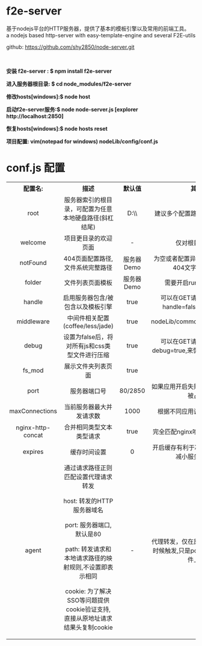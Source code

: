 f2e-server
===========
基于nodejs平台的HTTP服务器，提供了基本的模板引擎以及常用的前端工具。
<br/>
a nodejs based http-server with easy-template-engine and several F2E-utils

<p>github: <a href="https://github.com/shy2850/node-server.git">https://github.com/shy2850/node-server.git</a></p>
<br>
<p><strong>安装 f2e-server : $ npm install f2e-server</strong></p>
<p><strong>进入服务器根目录: $ cd node_modules/f2e-server</strong></p>
<p><strong>修改hosts[windows]:$ node host </strong></p>
<p><strong>启动f2e-server服务:$ node node-server.js [explorer http://localhost:2850]</strong></p>
<p><strong>恢复hosts[windows]:$ node hosts reset </strong></p>
<p><strong>项目配置: vim(notepad for windows) nodeLib/config/conf.js</strong></p>

conf.js 配置
===========
<p>
	<table style="text-align:center">
		<tr>
			<th>配置名:</th><th>描述</th><th>默认值</th><th>其他</th>
		</tr>
		<tr>
			<td>root</td>
			<td>服务器索引的根目录，可配置为任意本地硬盘路径(斜杠结尾)</td>
			<td>D:\\</td>
			<td>建议多个配置路径一般不要重叠</td>
		</tr>
		<tr>
			<td>welcome</td>
			<td>项目更目录的欢迎页面</td>
			<td>-</td>
			<td>仅对根目录有用</td>
		</tr>
		<tr>
			<td>notFound</td>
			<td>404页面配置路径,文件系统完整路径</td>
			<td>服务器Demo</td>
			<td>为空或者配置异常时,用最简单的404文字代替页面</td>
		</tr>
		<tr>
			<td>folder</td>
			<td>文件列表页面模板</td>
			<td>服务器Demo</td>
			<td>需要开启runJs配置支持</td>
		</tr>
		<tr>
			<td>handle</td>
			<td>启用服务器包含/被包含以及模板引擎</td>
			<td>true</td>
			<td>可以在GET请求参数中增加handle=false,查看源文件</td>
		</tr>
		<tr>
			<td>middleware</td>
			<td>中间件相关配置(coffee/less/jade)</td>
			<td>true</td>
			<td>nodeLib/common/middleware.js</td>
		</tr>
		<tr>
			<td>debug</td>
			<td>设置为false后，将对所有js和css类型文件进行压缩</td>
			<td>true</td>
			<td>可以在GET请求参数中增加debug=true,来恢复被压缩的资源</td>
		</tr>
		<tr>
			<td>fs_mod</td>
			<td>展示文件夹列表页面</td>
			<td>true</td>
			<td></td>
		</tr>
		<tr>
			<td>port</td>
			<td>服务器端口号</td>
			<td>80/2850</td>
			<td>如果应用开启失败极有可能是端口被占用</td>
		</tr>
		<tr>
			<td>maxConnections</td>
			<td>当前服务器最大并发请求数</td>
			<td>1000</td>
			<td>根据不同应用调节并发请求数</td>
		</tr>
		<tr>
			<td>nginx-http-concat</td>
			<td>合并相同类型文本类型请求</td>
			<td>true</td>
			<td>完全匹配nginx响应扩展模块规则</td>
		</tr>
		<tr>
			<td>expires</td>
			<td>缓存时间设置</td>
			<td>0</td>
			<td>开启缓存有利于减少HTTP请求和减小服务端压力</td>
		</tr>
		<tr>
			<td>agent</td>
			<td>
				通过请求路径正则匹配设置代理请求转发
				<p>host: 转发的HTTP服务器域名</p>
				<p>port: 服务器端口,默认是80</p>
				<p>path: 转发请求和本地请求路径的映射规则,不设置即表示相同</p>
				<p>cookie: 为了解决SSO等问题提供cookie验证支持,直接从原地址请求结果头复制cookie</p>
			</td>
			<td>-</td>
			<td>代理转发，仅在原地址无数据返回时候触发,只是post字段,不支持文件上传</td>
		</tr>
	</table>
</p>
